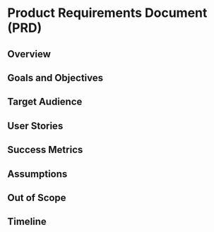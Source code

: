 # Product Requirements Document (PRD)

## Overview

## Goals and Objectives

## Target Audience

## User Stories

## Success Metrics

## Assumptions

## Out of Scope

## Timeline
